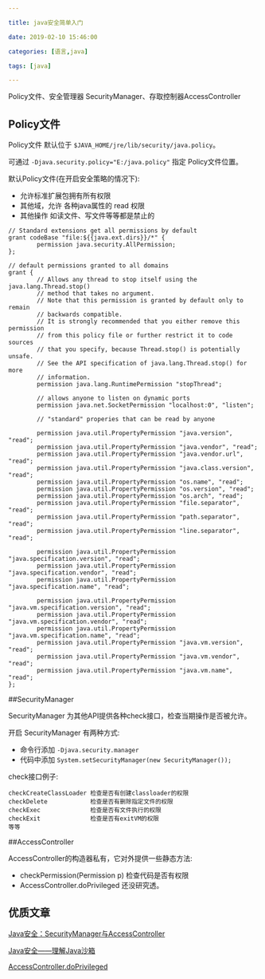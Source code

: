 ```yaml
---

title: java安全简单入门

date: 2019-02-10 15:46:00

categories: [语言,java]

tags: [java]

---
```




Policy文件、安全管理器 SecurityManager、存取控制器AccessController

<!--more-->

## Policy文件

Policy文件 默认位于 `$JAVA_HOME/jre/lib/security/java.policy`。

可通过 `-Djava.security.policy="E:/java.policy"` 指定 Policy文件位置。

默认Policy文件(在开启安全策略的情况下):

- 允许标准扩展包拥有所有权限
- 其他域，允许 各种java属性的 read 权限
- 其他操作 如读文件、写文件等等都是禁止的

```
// Standard extensions get all permissions by default
grant codeBase "file:${{java.ext.dirs}}/*" {
        permission java.security.AllPermission;
};

// default permissions granted to all domains
grant {
        // Allows any thread to stop itself using the java.lang.Thread.stop()
        // method that takes no argument.
        // Note that this permission is granted by default only to remain
        // backwards compatible.
        // It is strongly recommended that you either remove this permission
        // from this policy file or further restrict it to code sources
        // that you specify, because Thread.stop() is potentially unsafe.
        // See the API specification of java.lang.Thread.stop() for more
        // information.
        permission java.lang.RuntimePermission "stopThread";

        // allows anyone to listen on dynamic ports
        permission java.net.SocketPermission "localhost:0", "listen";

        // "standard" properies that can be read by anyone

        permission java.util.PropertyPermission "java.version", "read";
        permission java.util.PropertyPermission "java.vendor", "read";
        permission java.util.PropertyPermission "java.vendor.url", "read";
        permission java.util.PropertyPermission "java.class.version", "read";
        permission java.util.PropertyPermission "os.name", "read";
        permission java.util.PropertyPermission "os.version", "read";
        permission java.util.PropertyPermission "os.arch", "read";
        permission java.util.PropertyPermission "file.separator", "read";
        permission java.util.PropertyPermission "path.separator", "read";
        permission java.util.PropertyPermission "line.separator", "read";

        permission java.util.PropertyPermission "java.specification.version", "read";
        permission java.util.PropertyPermission "java.specification.vendor", "read";
        permission java.util.PropertyPermission "java.specification.name", "read";

        permission java.util.PropertyPermission "java.vm.specification.version", "read";
        permission java.util.PropertyPermission "java.vm.specification.vendor", "read";
        permission java.util.PropertyPermission "java.vm.specification.name", "read";
        permission java.util.PropertyPermission "java.vm.version", "read";
        permission java.util.PropertyPermission "java.vm.vendor", "read";
        permission java.util.PropertyPermission "java.vm.name", "read";
};
```

##SecurityManager

SecurityManager 为其他API提供各种check接口，检查当期操作是否被允许。

开启 SecurityManager 有两种方式:

- 命令行添加 `-Djava.security.manager`
- 代码中添加 `System.setSecurityManager(new SecurityManager());`

check接口例子:

```
checkCreateClassLoader 检查是否有创建classloader的权限
checkDelete            检查是否有删除指定文件的权限
checkExec              检查是否有文件执行的权限
checkExit              检查是否有exitVM的权限
等等
```

##AccessController

AccessController的构造器私有，它对外提供一些静态方法:

- checkPermission(Permission p) 检查代码是否有权限
- AccessController.doPrivileged 还没研究透。

## 优质文章

[Java安全：SecurityManager与AccessController](https://juejin.im/post/5b693511e51d45195113866a)

[Java安全——理解Java沙箱](https://www.zybuluo.com/changedi/note/237999)

[AccessController.doPrivileged](https://blog.csdn.net/teamlet/article/details/1809165)